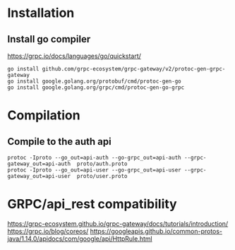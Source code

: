 # Installation

## Install go compiler

https://grpc.io/docs/languages/go/quickstart/

```
go install github.com/grpc-ecosystem/grpc-gateway/v2/protoc-gen-grpc-gateway
go install google.golang.org/protobuf/cmd/protoc-gen-go
go install google.golang.org/grpc/cmd/protoc-gen-go-grpc
```

# Compilation

## Compile to the auth api

```
protoc -Iproto --go_out=api-auth --go-grpc_out=api-auth --grpc-gateway_out=api-auth  proto/auth.proto
protoc -Iproto --go_out=api-user --go-grpc_out=api-user --grpc-gateway_out=api-user  proto/user.proto
```

# GRPC/api_rest compatibility

https://grpc-ecosystem.github.io/grpc-gateway/docs/tutorials/introduction/
https://grpc.io/blog/coreos/
https://googleapis.github.io/common-protos-java/1.14.0/apidocs/com/google/api/HttpRule.html